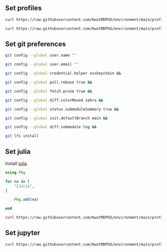 ## Set profiles

```sh
curl https://raw.githubusercontent.com/KwatMDPhD/environment/main/profile/zshrc > ~/.zshrc &&

curl https://raw.githubusercontent.com/KwatMDPhD/environment/main/profile/vimrc > ~/.vimrc
```

## Set git preferences

```sh
git config --global user.name ""

git config --global user.email ""

git config --global credential.helper osxkeychain &&

git config --global pull.rebase true &&

git config --global fetch.prune true &&

git config --global diff.colorMoved zebra &&

git config --global status.submoduleSummary true &&

git config --global init.defaultBranch main &&

git config --global diff.submodule log &&

git lfs install
```

## Set julia

Install [julia](https://julialang.org/downloads).

```julia
using Pkg

for na in [
    "IJulia",
]

    Pkg.add(na)

end
```

```sh
curl https://raw.githubusercontent.com/KwatMDPhD/environment/main/profile/JuliaFormatter.toml > ~/.JuliaFormatter.toml
```

## Set jupyter

```sh
curl https://raw.githubusercontent.com/KwatMDPhD/environment/main/profile/notebook.json > ~/
```
